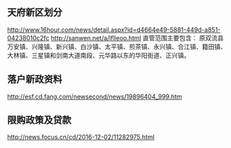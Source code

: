 ## 天府新区划分 ##
http://www.16hour.com/news/detail.aspx?id=d4664e49-5881-449d-a851-04238010c2fc
http://sanwen.net/a/lflleoo.html
直管范围主要包含：
原双流县万安镇、兴隆镇、新兴镇、白沙镇、太平镇、煎茶镇、永兴镇、合江镇、籍田镇、大林镇、三星镇和剑南大道南段、元华路以东的华阳街道、正兴镇。
## 落户新政资料 ##
http://esf.cd.fang.com/newsecond/news/19896404_999.htm
## 限购政策及贷款 ##
http://news.focus.cn/cd/2016-12-02/11282975.html
